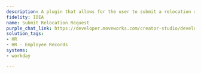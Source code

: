 ```yaml
---
description: A plugin that allows for the user to submit a relocation request seamlessly.
fidelity: IDEA
name: Submit Relocation Request
purple_chat_link: https://developer.moveworks.com/creator-studio/developer-tools/purple-chat?purple_chat_v1=%7B%22settings%22%3A%7B%22colorStyle%22%3A%22LIGHT%22%2C%22startTime%22%3A%2211%3A43+AM%22%2C%22defaultPerson%22%3A%22GWEN%22%2C%22editable%22%3Atrue%7D%2C%22messages%22%3A%5B%7B%22from%22%3A%22USER%22%2C%22text%22%3A%22I%27m+planning+to+relocate+to+San+Francisco.+Can+you+help+me+with+the+relocation+request%3F%22%7D%2C%7B%22from%22%3A%22ANNOTATION%22%2C%22text%22%3A%22%3Cp%3E%E2%9C%85+Working+on+%3Cb%3ERelocate+To+San+Francisco%3C%2Fb%3E%3Cbr%3E%E2%8F%B3+Calling+Plugin+%3Cb%3ESubmit+Relocation+Request%3C%2Fb%3E%3C%2Fp%3E%22%7D%2C%7B%22from%22%3A%22BOT%22%2C%22text%22%3A%22Absolutely%2C+happy+to+help+with+your+relocation%21+Just+to+confirm%2C+you%27re+moving+from+Mountain+View+to+San+Francisco%2C+right%3F%22%7D%2C%7B%22from%22%3A%22USER%22%2C%22text%22%3A%22Yes%2C+that%27s+correct.%22%7D%2C%7B%22from%22%3A%22BOT%22%2C%22text%22%3A%22%3Cp%3EYour+relocation+request+to+move+from+Mountain+View+to+San+Francisco+has+been+submitted+and+is+now+awaiting+your+manager%27s+approval.+Is+there+any+other+assistance+I+can+provide%3F+%F0%9F%91%8D%3C%2Fp%3E%22%7D%5D%7D
solution_tags:
- HR
- HR - Employee Records
systems:
- workday

---
```

